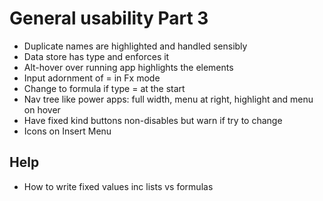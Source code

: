 General usability Part 3
========================

- Duplicate names are highlighted and handled sensibly
- Data store has type and enforces it
- Alt-hover over running app highlights the elements
- Input adornment of = in Fx mode
- Change to formula if type = at the start
- Nav tree like power apps:  full width, menu at right, highlight and menu on hover
- Have fixed kind buttons non-disables but warn if try to change
- Icons on Insert Menu

Help
----

- How to write fixed values inc lists vs formulas